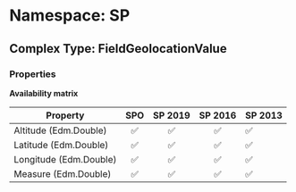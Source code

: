 # Namespace: SP

## Complex Type: FieldGeolocationValue

### Properties

**Availability matrix**

Property | SPO | SP 2019 | SP 2016 | SP 2013
----------|:---:|:-------:|:-------:|:-------
Altitude (Edm.Double) | ✅ | ✅ | ✅ | ✅
Latitude (Edm.Double) | ✅ | ✅ | ✅ | ✅
Longitude (Edm.Double) | ✅ | ✅ | ✅ | ✅
Measure (Edm.Double) | ✅ | ✅ | ✅ | ✅